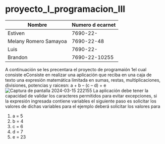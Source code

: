 # proyecto_I_programacion_III
| Nombre |Numero d ecarnet |
| ------ | ------ |
| Estiven | 7690-22-|
| Melany Romero Samayoa |7690-22-48
| Luis | 7690-22- |
|Brandon | 7690-22-10255 |
A continuación se les precentara el proyecto de programaión   1el cual consiste eConsiste en realizar una aplicación que reciba en una caja de texto una expresión matemática limitada
en sumas, restas, multiplicaciones, divisiones, potencias y raicesn:
a + b – (c – d) +  e
![Captura de pantalla 2024-03-15 222155](https://github.com/estiven-lg/proyecto_I_programacion_III/assets/117334084/5ff90b61-5566-4a9b-9e0b-de21ff31f7e4)
La aplicación debe tener la capacidad de validar los caracteres permitidos para evitar excepciones, si la
expresión ingresada contiene variables el siguiente paso es solicitar los valores de dichas variables para
el ejemplo deberá solicitar los valores para
1. a = 5
2. b = 4
3. c = 6
4. d = 7
5. e = 23



